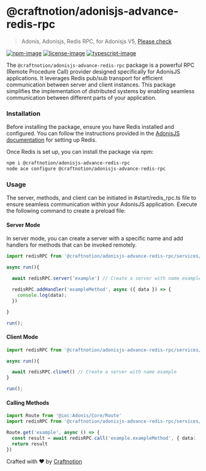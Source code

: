 # @craftnotion/adonisjs-advance-redis-rpc

> Adonis, Adonisjs, Redis RPC, for Adonisjs V5, [Please check](https://github.com/Craftnotion/adonis-advance-redis-rpc/tree/v5)

[![npm-image]][npm-url] [![license-image]][license-url] [![typescript-image]][typescript-url]

The `@craftnotion/adonisjs-advance-redis-rpc` package is a powerful RPC (Remote Procedure Call) provider designed specifically for AdonisJS applications. It leverages Redis pub/sub transport for efficient communication between server and client instances. This package simplifies the implementation of distributed systems by enabling seamless communication between different parts of your application.

### Installation

Before installing the package, ensure you have Redis installed and configured. You can follow the instructions provided in the [AdonisJS documentation](https://docs.adonisjs.com/guides/redis) for setting up Redis.

Once Redis is set up, you can install the package via npm:

```bash
npm i @craftnotion/adonisjs-advance-redis-rpc
node ace configure @craftnotion/adonisjs-advance-redis-rpc
```

### Usage

The server, methods, and client can be initiated in #start/redis_rpc.ts file to ensure seamless communication within your AdonisJS application. Execute the following command to create a preload file:

#### Server Mode

In server mode, you can create a server with a specific name and add handlers for methods that can be invoked remotely.

```typescript
import redisRPC from '@craftnotion/adonisjs-advance-redis-rpc/services/main'

async run(){

  await redisRPC.server('example') // Create a server with name example

  redisRPC.addHandler('exampleMethod', async ({ data }) => {
    console.log(data);
  })

}

run();

```

#### Client Mode

```typescript
import redisRPC from '@craftnotion/adonisjs-advance-redis-rpc/services/main'

async run(){

  await redisRPC.clinet() // Create a server with name example
}

run();

```

#### Calling Methods

```ts
import Route from '@ioc:Adonis/Core/Route'
import redisRPC from '@craftnotion/adonisjs-advance-redis-rpc/services/main'

Route.get('example', async () => {
  const result = await redisRPC.call('example.exampleMethod', { data: 'message' })
  return result
})
```

Crafted with ❤️ by [Craftnotion](https://craftnotion.com)

[npm-image]: https://img.shields.io/npm/v/@craftnotion/adonisjs-advance-redis-rpc.svg?style=for-the-badge&logo=npm
[npm-url]: https://www.npmjs.com/package/@craftnotion/adonisjs-advance-redis-rpc 'npm'
[license-image]: https://img.shields.io/npm/l/@craftnotion/adonisjs-advance-redis-rpc?color=blueviolet&style=for-the-badge
[license-url]: LICENSE.md 'license'
[typescript-image]: https://img.shields.io/badge/Typescript-294E80.svg?style=for-the-badge&logo=typescript
[typescript-url]: "typescript"
